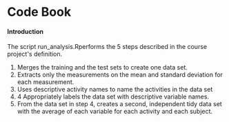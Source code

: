 # Code Book
#### Introduction
The script run_analysis.Rperforms the 5 steps described in the course project's definition.

1. Merges the training and the test sets to create one data set.
1. Extracts only the measurements on the mean and standard deviation for each measurement.
1. Uses descriptive activity names to name the activities in the data set
1. 4 Appropriately labels the data set with descriptive variable names.
1. From the data set in step 4, creates a second, independent tidy data set with the average of each variable for each activity and each subject.
